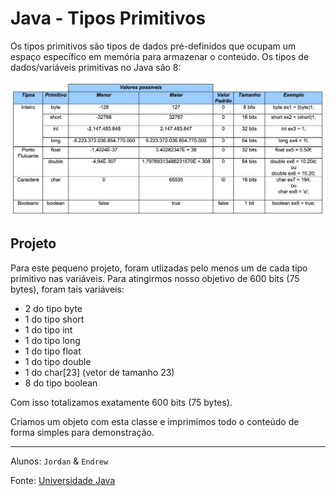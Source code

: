 # Java - Tipos Primitivos

Os tipos primitivos são tipos de dados pré-definidos que ocupam um espaço específico em memória para armazenar o conteúdo. Os tipos de dados/variáveis primitivas no Java são 8:

![](java-tipos-primitivos.png)

## Projeto

Para este pequeno projeto, foram utlizadas pelo menos um de cada tipo primitivo nas variáveis. Para atingirmos nosso objetivo de 600 bits (75 bytes), foram tais variáveis:

- 2 do tipo byte
- 1 do tipo short
- 1 do tipo int
- 1 do tipo long
- 1 do tipo float
- 1 do tipo double
- 1 do char[23] (vetor de tamanho 23)
- 8 do tipo boolean

Com isso totalizamos exatamente 600 bits (75 bytes).

Criamos um objeto com esta classe e imprimimos todo o conteúdo de forma simples para demonstração.

---

Alunos: `Jordan` & `Endrew`

Fonte: [Universidade Java](http://www.universidadejava.com.br/materiais/java-tipos-primitivos/)
